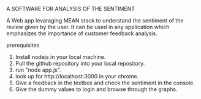 A SOFTWARE FOR ANALYSIS OF THE SENTIMENT

   A Web app levaraging MEAN stack to understand the sentiment of the review given by the user. It can be used in any application which emphasizes the importance of customer feedback analysis.
   
prerequisites
1) Install nodejs in your local machine. 
2) Pull the github repository into your local repository.
3) run "node app.js".
4) look up for http://localhost:3000 in your chrome.
5) Give a feedback in the textbox and check the sentiment in the console.
6) Give the dummy values to login and browse through the graphs.
